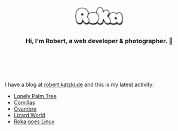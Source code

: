 <div align="center">
  <br>
  <br>
  <br>
  <br>
  <a href="https://robert.katzki.de/">
    <img width="140" src="https://github.com/ro-ka/ro-ka/blob/master/logo.svg" alt="Roka">
  </a>
  <br>
  <h3>Hi, I’m Robert, a web developer & photographer. 👋</h3>
 
  <br>
  <br>
  <br>
  <br>
</div>

I have a blog at [robert.katzki.de](https://robert.katzki.de/) and this is my latest activity:
<!-- BLOG-POST-LIST:START -->
- [Lonely Palm Tree](https://robert.katzki.de/photos/2025/lonely-palm-tree)
- [Comillas](https://robert.katzki.de/photos/2025/comillas)
- [Oyambre](https://robert.katzki.de/photos/2025/oyambre)
- [Lizard World](https://robert.katzki.de/photos/2025/lizard-world)
- [Roka goes Linux](https://robert.katzki.de/posts/roka-goes-linux)
<!-- BLOG-POST-LIST:END -->

